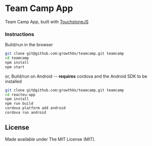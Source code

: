 # Team Camp App

Team Camp App, built with [TouchstoneJS](http://touchstonejs.io)

### Instructions

Build/run in the browser

``` bash
git clone git@github.com:growthUx/teamcamp.git teamcamp
cd teamcamp
npm install
npm start
```


or, Build/run on Android -- **requires** cordova and the Android SDK to be installed

``` bash
git clone git@github.com:growthUx/teamcamp.git teamcamp
cd reacteu-app
npm install
npm run build
cordova platform add android
cordova run android
```

## License
Made available under The MIT License (MIT).

